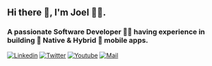 ## Hi there 👋, I'm Joel 🧑‍💻.

### A passionate Software Developer 👨‍💻 having experience in building 🔨 Native & Hybrid 📱 mobile apps.

[![Linkedin](https://img.shields.io/badge/LinkedIn-blue.svg?style=for-the-badge&logo=linkedin)](https://www.linkedin.com/in/joel-mathew-koshy/)
[![Twitter](https://img.shields.io/badge/Twitter-skyblue.svg?style=for-the-badge&logo=twitter)](https://twitter.com/JoelMat99)
[![Youtube](https://img.shields.io/badge/Youtube-red.svg?style=for-the-badge&logo=youtube)](https://www.youtube.com/channel/UC-VnpasahhnVnNOhyQ1Y5JQ)
[![Mail](https://img.shields.io/badge/Gmail-black.svg?style=for-the-badge&logo=gmail)](https://www.instagram.com/prudhvir3ddy/)
